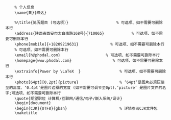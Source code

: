 		% 个人信息
		\name{黄}{峰达}
		
		%\title{简历题目 (可选项)}                     % 可选项、如不需要可删除本行
		\address{陕西省西安市太白南路168号}{710065}            % 可选项、如不需要可删除本行
		\phone[mobile]{+18209219631}              % 可选项、如不需要可删除本行
		% 可选项、如不需要可删除本行
		\email{h@phodal.com}                    % 可选项、如不需要可删除本行
		\homepage{www.phodal.com}                  % 可选项、如不需要可删除本行
		\extrainfo{Power by \LaTeX  }                 % 可选项、如不需要可删除本行
		\photo[64pt][0.2pt]{picture}                  % ‘64pt’是图片必须压缩至的高度、‘0.4pt‘是图片边框的宽度 (如不需要可调节至0pt)、’picture‘ 是图片文件的名字;可选项、如不需要可删除本行
		\quote{期望职位	计算机/互联网/通信/电子/嵌入系统/设计}  
		\begin{document}
		\begin{CJK}{UTF8}{gbsn}                       % 详情参阅CJK文件包
		\maketitle